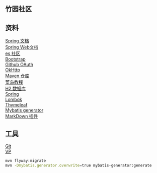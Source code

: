 ## 竹园社区

## 资料
[Spring 文档](https://spring.io/guides)  
[Spring Web文档](https://spring.io/guides/gs/serving-web-content/)  
[es 社区](https://elasticsearch.cn/)  
[Bootstrap](https://v3.bootcss.com/getting-started/)  
[Github OAuth](https://developer.github.com/apps/building-oauth-apps/creating-an-oauth-app/)  
[OkHttp](https://square.github.io/okhttp/)  
[Maven 仓库](https://mvnrepository.com/)  
[菜鸟教程](https://www.runoob.com/)  
[H2 数据库](http://www.h2database.com/html/main.html)  
[Spring](https://docs.spring.io/spring-boot/docs/2.0.0.RC1/reference/htmlsingle/#boot-features-embedded-database-support)  
[Lombok](https://projectlombok.org/)  
[Thymeleaf](https://www.thymeleaf.org/doc/tutorials/3.0/usingthymeleaf.html#setting-attribute-values)  
[Mybatis generator](http://mybatis.org/generator/index.html)  
[MarkDown 插件](https://pandao.github.io/editor.md/)

## 工具
[Git](https://git-scm.com/download)  
[VP](https://www.visual-paradigm.com/cn/)

```bash
mvn flyway:migrate
mvn -Dmybatis.generator.overwrite=true mybatis-generator:generate
```